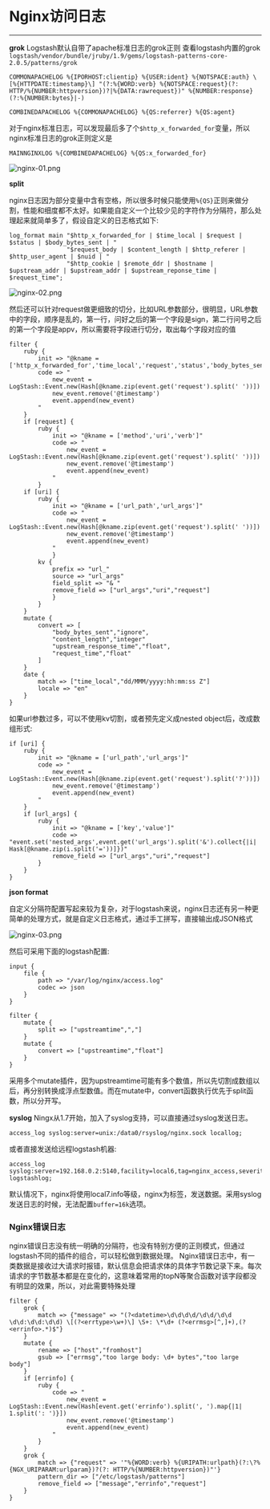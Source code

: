 # Nginx访问日志

------

**grok**
Logstash默认自带了apache标准日志的grok正则
查看logstash内置的grok
`logstash/vendor/bundle/jruby/1.9/gems/logstash-patterns-core-2.0.5/patterns/grok`

```
COMMONAPACHELOG %{IPORHOST:clientip} %{USER:ident} %{NOTSPACE:auth} \[%{HTTPDATE:timestamp}\] "(?:%{WORD:verb} %{NOTSPACE:request}(?: HTTP/%{NUMBER:httpversion})?|%{DATA:rawrequest})" %{NUMBER:response} (?:%{NUMBER:bytes}|-)

COMBINEDAPACHELOG %{COMMONAPACHELOG} %{QS:referrer} %{QS:agent}
```

对于nginx标准日志，可以发现最后多了个`$http_x_forwarded_for`变量，所以nginx标准日志的grok正则定义是

```
MAINNGINXLOG %{COMBINEDAPACHELOG} %{QS:x_forwarded_for}
```

![nginx-01.png](https://aaron-13.github.io/images/nginx-02.png)


**split**

nginx日志因为部分变量中含有空格，所以很多时候只能使用`%{QS}`正则来做分割，性能和细度都不太好。如果能自定义一个比较少见的字符作为分隔符，那么处理起来就简单多了，假设自定义的日志格式如下:

```
log_format main "$http_x_forwarded_for | $time_local | $request | $status | $body_bytes_sent | " 
				"$request_body | $content_length | $http_referer | $http_user_agent | $nuid | " 
				"$http_cookie | $remote_ddr | $hostname | $upstream_addr | $upstream_addr | $upstream_reponse_time | $request_time";
```

![nginx-02.png](https://aaron-13.github.io/images/nginx-02.png)


然后还可以针对request做更细致的切分，比如URL参数部分，很明显，URL参数中的字段，顺序是乱的，第一行，问好之后的第一个字段是sign，第二行问号之后的第一个字段是appv，所以需要将字段进行切分，取出每个字段对应的值

```
filter {
	ruby {
		init => "@kname = ['http_x_forwarded_for','time_local','request','status','body_bytes_sent','request_body','content_length','http_referer','http_user_agent','nuid','http_cookie','remote_addr','hostname','upstream_addr','upstream_response_time','request_time']"
		code => "
			new_event = LogStash::Event.new(Hash[@kname.zip(event.get('request').split(' '))])
			new_event.remove('@timestamp')
			event.append(new_event)
		"
	}
	if [request] {
		ruby {
			init => "@kname = ['method','uri','verb']"
			code => "
				new_event = LogStash::Event.new(Hash[@kname.zip(event.get('request').split(' '))])
				new_event.remove('@timestamp')
				event.append(new_event)
			"
		}
	if [uri] {
		ruby {
			init => "@kname = ['url_path','url_args']"
			code => "
				new_event = LogStash::Event.new(Hash[@kname.zip(event.get('request').split(' '))])
				new_event.remove('@timestamp')
				event.append(new_event)
			"
			}
		kv {
			prefix => "url_"
			source => "url_args"
			field_split => "& "
			remove_field => ["url_args","uri","request"]
			}
		}
	}
	mutate {
		convert => [
			"body_bytes_sent","ignore",
			"content_length","integer"
			"upstream_response_time","float",
			"request_time","float"
		]
	}
	date {
		match => ["time_local","dd/MMM/yyyy:hh:mm:ss Z"]
		locale => "en"
	}
}

```

如果url参数过多，可以不使用kv切割，或者预先定义成nested object后，改成数组形式:

```
if [uri] {
	ruby {
		init => "@kname = ['url_path','url_args']"
		code => "
			new_event = LogStash::Event.new(Hash[@kname.zip(event.get('request').split('?'))])
			new_event.remove('@timestamp')
			event.append(new_event)
		"
	}
	if [url_args] {
		ruby {
			init => "@kname = ['key','value']"
			code => "event.set('nested_args',event.get('url_args').split('&').collect{|i| Hask[@kname.zip(i.split('='))]})"
			remove_field => ["url_args","uri","request"]
		}
	}
}

```


**json format**

自定义分隔符配置写起来较为复杂，对于logstash来说，nginx日志还有另一种更简单的处理方式，就是自定义日志格式，通过手工拼写，直接输出成JSON格式

![nginx-03.png](https://aaron-13.github.io/images/nginx-03.png)

然后可采用下面的logstash配置:

```
input {
	file {
		path => "/var/log/nginx/access.log"
		codec => json
	}
}

filter {
	mutate {
		split => ["upstreamtime",","]
	}
	mutate {
		convert => ["upstreamtime","float"]
	}
}

```

采用多个mutate插件，因为upstreamtime可能有多个数值，所以先切割成数组以后，再分别转换成浮点型数值。而在mutate中，convert函数执行优先于split函数，所以分开写。


**syslog**
Ningx从1.7开始，加入了syslog支持，可以直接通过syslog发送日志。

```
access_log syslog:server=unix:/data0/rsyslog/nginx.sock locallog;
```

或者直接发送给远程logstash机器:

```
access_log syslog:server=192.168.0.2:5140,facility=local6,tag=nginx_access,severity=info logstashlog;
```

默认情况下，nginx将使用local7.info等级，nginx为标签，发送数据。采用syslog发送日志的时候，无法配置`buffer=16k`选项。



### Nginx错误日志

nginx错误日志没有统一明确的分隔符，也没有特别方便的正则模式，但通过logstash不同的插件的组合，可以轻松做到数据处理。
Nginx错误日志中，有一类数据是接收过大请求时报错，默认信息会把请求体的具体字节数记录下来。每次请求的字节数基本都是在变化的，这意味着常用的topN等聚合函数对该字段都没有明显的效果，所以，对此需要特殊处理

```
filter {
	grok {
		match => {"message" => "(?<datetime>\d\d\d\d/\d\d/\d\d \d\d:\d\d:\d\d) \[(?<errtype>\w+)\] \S+: \*\d+ (?<errmsg>[^,]+),(?<errinfo>.*)$"}
	}
	mutate {
		rename => ["host","fromhost"]
		gsub => ["errmsg","too large body: \d+ bytes","too large body"]
	}
	if [errinfo] {
		ruby {
			code => "
				new_event = LogStash::Event.new(Hash[event.get('errinfo').split(', ').map{|1| 1.split(': ')}])
				new_event.remove('@timestamp')
				event.append(new_event)
			"
		}
	}
	grok {
		match => {"request" => '"%{WORD:verb} %{URIPATH:urlpath}(?:\?%{NGX_URIPARAM:urlparam})?(?: HTTP/%{NUMBER:httpversion})"'}
		pattern_dir => ["/etc/logstash/patterns"]
		remove_field => ["message","errinfo","request"]
	}
}
```




